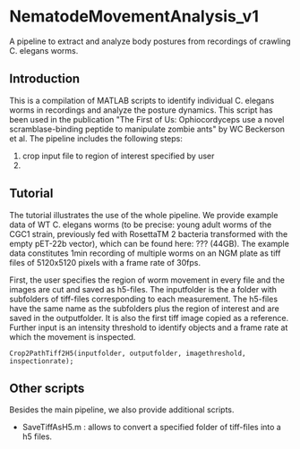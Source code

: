 # NematodeMovementAnalysis_v1
A pipeline to extract and analyze body postures from recordings of crawling C. elegans worms.

  ## Introduction
  This is a compilation of MATLAB scripts to identify individual C. elegans worms in recordings and analyze the posture dynamics.
  This script has been used in the publication "The First of Us: Ophiocordyceps use a novel scramblase-binding peptide to manipulate zombie ants" by WC Beckerson et al.
  The pipeline includes the following steps:
  1) crop input file to region of interest specified by user
  2)


  ## Tutorial
  The tutorial illustrates the use of the whole pipeline. We provide example data of WT C. elegans worms (to be precise: young adult worms of the CGC1 strain, previously fed with RosettaTM 2 bacteria transformed with the empty pET-22b vector), which can be found here: ??? (44GB). The example data constitutes 1min recording of multiple worms on an NGM plate as tiff files of 5120x5120 pixels with a frame rate of 30fps.

  First, the user specifies the region of worm movement in every file and the images are cut and saved as h5-files.
  The inputfolder is the a folder with subfolders of tiff-files corresponding to each measurement.
  The h5-files have the same name as the subfolders plus the region of interest and are saved in the outputfolder.
  It is also the first tiff image copied as a reference.
  Further input is an intensity threshold to identify objects and a frame rate at which the movement is inspected.
  ```
  Crop2PathTiff2H5(inputfolder, outputfolder, imagethreshold, inspectionrate);
  ```

  

  ## Other scripts
  Besides the main pipeline, we also provide additional scripts.
  * SaveTiffAsH5.m : allows to convert a specified folder of tiff-files into a h5 files.

